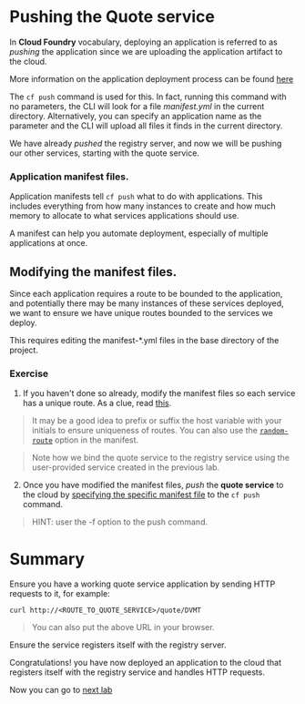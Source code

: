 # Pushing the Quote service

In **Cloud Foundry** vocabulary, deploying an application is referred to as *pushing* the application since we are uploading the application artifact to the cloud.

More information on the application deployment process can be found [here](http://docs.pivotal.io/pivotalcf/devguide/deploy-apps/deploy-app.html)

The `cf push` command is used for this. In fact, running this command with no parameters, the CLI will look for a file *manifest.yml* in the current directory. Alternatively, you can specify an application name as the parameter and the CLI will upload all files it finds in the current directory.

We have already *pushed* the registry server, and now we will be pushing our other services, starting with the quote service.

### Application manifest files.
Application manifests tell `cf push` what to do with applications. This includes everything from how many instances to create and how much memory to allocate to what services applications should use.

A manifest can help you automate deployment, especially of multiple applications at once.

## Modifying the manifest files.
Since each application requires a route to be bounded to the application, and potentially there may be many instances of these services deployed, we want to ensure we have unique routes bounded to the services we deploy.

This requires editing the manifest-\*.yml files in the base directory of the project.

### Exercise
1. If you haven't done so already, modify the manifest files so each service has a unique route. As a clue, read [this](http://docs.pivotal.io/pivotalcf/devguide/deploy-apps/manifest.html#host).

> It may be a good idea to prefix or suffix the host variable with your initials to ensure uniqueness of routes. You can also use the [`random-route`](http://docs.pivotal.io/pivotalcf/devguide/deploy-apps/manifest.html#random-route) option in the manifest.

  > Note how we bind the quote service to the registry service using the user-provided service created in the previous lab.

2. Once you have modified the manifest files, *push* the **quote service** to the cloud by [specifying the specific manifest file](http://docs.pivotal.io/pivotalcf/devguide/deploy-apps/manifest.html#find-manifest) to the `cf push` command.

  > HINT: user the -f option to the push command.


# Summary

Ensure you have a working quote service application by sending HTTP requests to it, for example:

`curl http://<ROUTE_TO_QUOTE_SERVICE>/quote/DVMT`

> You can also put the above URL in your browser.

Ensure the service registers itself with the registry server.

Congratulations! you have now deployed an application to the cloud that registers itself with the registry service and handles HTTP requests.

Now you can go to [next lab](lab_pushall.md)
